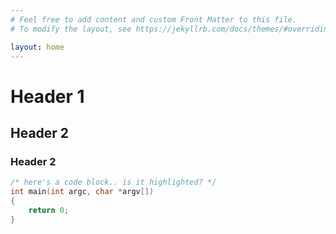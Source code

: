 ```yaml
---
# Feel free to add content and custom Front Matter to this file.
# To modify the layout, see https://jekyllrb.com/docs/themes/#overriding-theme-defaults

layout: home
---
```


# Header 1

## Header 2

### Header 2

```c
/* here's a code block.. is it highlighted? */
int main(int argc, char *argv[])
{
    return 0;
}
```
